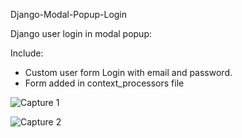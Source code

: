  Django-Modal-Popup-Login

Django user login in modal popup:

Include:
- Custom user form
  Login with email and password.
- Form added in context_processors file

![Capture 1](https://github.com/DariusFlorea/Django-Modal-Popup-Login/assets/140159279/7c73fed1-ff2d-47d5-b15f-90f9e0167fdb)

![Capture 2](https://github.com/DariusFlorea/Django-Modal-Popup-Login/assets/140159279/ba8657bc-c101-4f5b-9458-50e0bdf6f37d)

